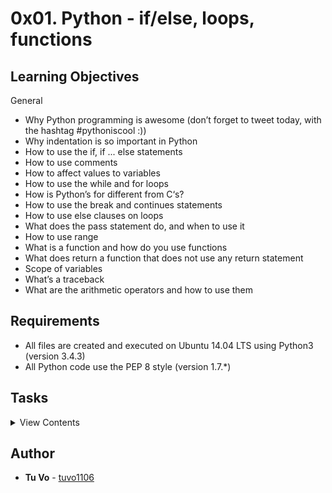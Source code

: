 # 0x01. Python - if/else, loops, functions

## Learning Objectives

General

- Why Python programming is awesome (don’t forget to tweet today, with the hashtag #pythoniscool :))
- Why indentation is so important in Python
- How to use the if, if ... else statements
- How to use comments
- How to affect values to variables
- How to use the while and for loops
- How is Python’s for different from C‘s?
- How to use the break and continues statements
- How to use else clauses on loops
- What does the pass statement do, and when to use it
- How to use range
- What is a function and how do you use functions
- What does return a function that does not use any return statement
- Scope of variables
- What’s a traceback
- What are the arithmetic operators and how to use them

## Requirements

- All files are created and executed on Ubuntu 14.04 LTS using Python3 (version 3.4.3)
- All Python code use the PEP 8 style (version 1.7.\*)

## Tasks

<details>
<summary>View Contents</summary>

### [0. Positive anything is better than negative nothing](./0-positive_or_negative.py)

- This program will assign a random signed number to the variable number each time it is executed. Complete the source code in order to print whether the number stored in the variable number is positive or negative.
  - You can find the source code here
  - The variable number will store a different value every time you will run this program
  - You don’t have to understand what import, random. randint do. Please do not touch this code
  - The output of the program should be:
    - The number, followed by
      - if the number is greater than 0: is positive
      - if the number is 0: is zero
      - if the number is less than 0: is negative
    - followed by a new line

```
guillaume@ubuntu:~/0x01$ ./0-positive_or_negative.py
-4 is negative
guillaume@ubuntu:~/0x01$ ./0-positive_or_negative.py
0 is zero
guillaume@ubuntu:~/0x01$ ./0-positive_or_negative.py
-3 is negative
guillaume@ubuntu:~/0x01$ ./0-positive_or_negative.py
-10 is negative
guillaume@ubuntu:~/0x01$ ./0-positive_or_negative.py
10 is positive
guillaume@ubuntu:~/0x01$ ./0-positive_or_negative.py
-5 is negative
guillaume@ubuntu:~/0x01$ ./0-positive_or_negative.py
6 is positive
guillaume@ubuntu:~/0x01$ ./0-positive_or_negative.py
7 is positive
guillaume@ubuntu:~/0x01$ ./0-positive_or_negative.py
5 is positive
```

### [1. The last digit](./1-last_digit.py)

- This program will assign a random signed number to the variable number each time it is executed. Complete the source code in order to print the last digit of the number stored in the variable number.
  - You can find the source code here
  - The variable number will store a different value every time you will run this program
  - You don’t have to understand what import, random.randint do. Please do not touch this code. This line should not change: number = random.randint(-10000, 10000)
  - The output of the program should be:
    - The string Last digit of, followed by
    - the number, followed by
    - the string is, followed by the last digit of number, followed by
      - if the last digit is greater than 5: the string and is greater than 5
      - if the last digit is 0: the string and is 0
      - if the last digit is less than 6 and not 0: the string and is less than 6 and not 0
    - followed by a new line

```
guillaume@ubuntu:~/0x01$ ./1-last_digit.py
Last digit of 4205 is 5 and is less than 6 and not 0
guillaume@ubuntu:~/0x01$ ./1-last_digit.py
Last digit of -626 is -6 and is less than 6 and not 0
guillaume@ubuntu:~/0x01$ ./1-last_digit.py
Last digit of 1144 is 4 and is less than 6 and not 0
guillaume@ubuntu:~/0x01$ ./1-last_digit.py
Last digit of -9200 is 0 and is 0
guillaume@ubuntu:~/0x01$ ./1-last_digit.py
Last digit of 5247 is 7 and is greater than 5
guillaume@ubuntu:~/0x01$ ./1-last_digit.py
Last digit of -9318 is -8 and is less than 6 and not 0
guillaume@ubuntu:~/0x01$ ./1-last_digit.py
Last digit of 3369 is 9 and is greater than 5
guillaume@ubuntu:~/0x01$ ./1-last_digit.py
Last digit of -5224 is -4 and is less than 6 and not 0
guillaume@ubuntu:~/0x01$ ./1-last_digit.py
Last digit of -4485 is -5 and is less than 6 and not 0
guillaume@ubuntu:~/0x01$ ./1-last_digit.py
Last digit of 3850 is 0 and is 0
guillaume@ubuntu:~/0x01$ ./1-last_digit.py
Last digit of 5169 is 9 and is greater than 5
```

### [2. I sometimes suffer from insomnia. And when I can't fall asleep, I play what I call the alphabet game](./2-print_alphabet.py)

- Write a program that prints the ASCII alphabet, in lowercase, not followed by a new line.
  - You can only use one print function with string format
  - You can only use one loop in your code
  - You are not allowed to store characters in a variable
  - You are not allowed to import any module

```
guillaume@ubuntu:~/0x01$ ./2-print_alphabet.py
```

### [3. When I was having that alphabet soup, I never thought that it would pay off](./3-print_alphabt.py)

- Write a program that prints the ASCII alphabet, in lowercase, not followed by a new line.
  - Print all the letters except q and e
  - You can only use one print function with string format
  - You can only use one loop in your code
  - You are not allowed to store characters in a variable
  - You are not allowed to import any module

```
guillaume@ubuntu:~/0x01$ ./3-print_alphabt.py
```

### [4. Hexadecimal printing](./4-print_hexa.py)

- Write a program that prints all numbers from 0 to 98 in decimal and in hexadecimal (as in the following example)
  - You can only use one print function with string format
  - You can only use one loop in your code
  - You are not allowed to store numbers or strings in a variable
  - You are not allowed to import any module

```
guillaume@ubuntu:~/0x01$ ./4-print_hexa.py
0 = 0x0
1 = 0x1
2 = 0x2
3 = 0x3
4 = 0x4
5 = 0x5
6 = 0x6
7 = 0x7
8 = 0x8
9 = 0x9
10 = 0xa
11 = 0xb
12 = 0xc
13 = 0xd
14 = 0xe
15 = 0xf
16 = 0x10
17 = 0x11
18 = 0x12
...
96 = 0x60
97 = 0x61
98 = 0x62
```

### [5. 00...99](./5-print_comb2.py)

- Write a program that prints numbers from 0 to 99.
  - Numbers must be separated by ,, followed by a space
  - Numbers should be printed in ascending order, with two digits
  - The last number should be followed by a new line
  - You can only use no more than 2 print functions with string format
  - You can only use one loop in your code
  - You are not allowed to store numbers or strings in a variable
  - You are not allowed to import any module

```
guillaume@ubuntu:~/0x01$ ./5-print_comb2.py
00, 01, 02, 03, 04, 05, 06, 07, 08, 09, 10, 11, 12, 13, 14, 15, 16, 17, 18, 19, 20, 21, 22, 23, 24, 25, 26, 27, 28, 29, 30, 31, 32, 33, 34, 35, 36, 37, 38, 39, 40, 41, 42, 43, 44, 45, 46, 47, 48, 49, 50, 51, 52, 53, 54, 55, 56, 57, 58, 59, 60, 61, 62, 63, 64, 65, 66, 67, 68, 69, 70, 71, 72, 73, 74, 75, 76, 77, 78, 79, 80, 81, 82, 83, 84, 85, 86, 87, 88, 89, 90, 91, 92, 93, 94, 95, 96, 97, 98, 99
```

### [6. Inventing is a combination of brains and materials. The more brains you use, the less material you need](./6-print_comb3.py)

- Write a program that prints all possible different combinations of two digits.
  - Numbers must be separated by ,, followed by a space
  - The two digits must be different
  - 01 and 10 are considered the same combination of the two digits 0 and 1
  - Print only the smallest combination of two digits
  - Numbers should be printed in ascending order, with two digits
  - The last number should be followed by a new line
  - You can only use no more than 3 print functions with string format
  - You can only use no more than 2 loops in your code
  - You are not allowed to store numbers or strings in a variable
  - You are not allowed to import any module

```
guillaume@ubuntu:~/0x01$ ./6-print_comb3.py
01, 02, 03, 04, 05, 06, 07, 08, 09, 12, 13, 14, 15, 16, 17, 18, 19, 23, 24, 25, 26, 27, 28, 29, 34, 35, 36, 37, 38, 39, 45, 46, 47, 48, 49, 56, 57, 58, 59, 67, 68, 69, 78, 79, 89
```

### [7. islower](./7-islower.py)

- Write a function that checks for lowercase character.
  - Prototype: `def islower(c)`:
  - Returns True if c is lowercase
  - Returns False otherwise
  - You are not allowed to import any module
  - You are not allowed to use str.upper() and str.isupper()

```
guillaume@ubuntu:~/0x01$ cat 7-main.py
```

```python
#!/usr/bin/env python3
islower = __import__('7-islower').islower

print("a is {}".format("lower" if islower("a") else "upper"))
print("H is {}".format("lower" if islower("H") else "upper"))
print("A is {}".format("lower" if islower("A") else "upper"))
print("3 is {}".format("lower" if islower("3") else "upper"))
print("g is {}".format("lower" if islower("g") else "upper"))

```

```
guillaume@ubuntu:~/0x01$ ./7-main.py
a is lower
H is upper
A is upper
3 is upper
g is lower
```

### [8. To uppercase](./8-uppercase.py)

- Write a function that prints a string in uppercase followed by a new line.
  - Prototype: `def uppercase(str)`:
  - You can only use no more than 2 print functions with string format
  - You can only use one loop in your code
  - You are not allowed to import any module
  - You are not allowed to use str.upper() and str.isupper()

```
guillaume@ubuntu:~/0x01$ cat 8-main.py
```

```python3
#!/usr/bin/env python3
uppercase = __import__('8-uppercase').uppercase

uppercase("holberton")
uppercase("Holberton School 98 Battery street")

```

```
guillaume@ubuntu:~/0x01$ ./8-main.py
HOLBERTON
HOLBERTON SCHOOL 98 BATTERY STREET
```

### [9. There are only 3 colors, 10 digits, and 7 notes; it's what we do with them that's important](./9-print_last_digit.py)

- Write a function that prints the last digit of a number.
  - Prototype: `def print_last_digit(number)`:
  - Returns the value of the last digit
  - You are not allowed to import any module

```
guillaume@ubuntu:~/0x01$ cat 9-main.py
```

```python
#!/usr/bin/env python3
print_last_digit = __import__('9-print_last_digit').print_last_digit

print_last_digit(98)
print_last_digit(0)
r = print_last_digit(-1024)
print(r)

```

```
guillaume@ubuntu:~/0x01$ ./9-main.py
8044
```

### [10. a + b](./10-add.py)

- Write a function that adds two integers and returns the result.
  - Prototype: `def add(a, b)`:
  - Returns the value of a + b
  - You are not allowed to import any module

```
guillaume@ubuntu:~/0x01$ cat 10-main.py
```

```python
#!/usr/bin/env python3
add = __import__('10-add').add

print(add(1, 2))
print(add(98, 0))
print(add(100, -2))

```

```
guillaume@ubuntu:~/0x01$ ./10-main.py
3
98
98
```

### [11. a ^ b](./11-pow.py)

- Write a function that computes a to the power of b and return the value.
  - Prototype: `def pow(a, b)`:
  - Returns the value of a ^ b
  - You are not allowed to import any module

```
guillaume@ubuntu:~/0x01$ cat 11-main.py
```

```python
#!/usr/bin/env python3
pow = __import__('11-pow').pow

print(pow(2, 2))
print(pow(98, 2))
print(pow(98, 0))
print(pow(100, -2))
print(pow(-4, 5))

```

```
guillaume@ubuntu:~/0x01$ ./11-main.py
4
9604
1
0.0001
-1024
```

### [12. Fizz Buzz](./12-fizzbuzz.py)

- Write a function that prints the numbers from 1 to 100 separated by a space.
  - For multiples of three print Fizz instead of the number and for multiples of five print Buzz.
  - For numbers which are multiples of both three and five print FizzBuzz.
  - Prototype: `def fizzbuzz()`:
  - Each element should be followed by a space
  - You are not allowed to import any module

```
guillaume@ubuntu:~/0x01$ cat 12-main.py
```

```python
#!/usr/bin/env python3
fizzbuzz = __import__('12-fizzbuzz').fizzbuzz

fizzbuzz()
print("")

```

```
guillaume@ubuntu:~/0x01$ ./12-main.py | cat -e
1 2 Fizz 4 Buzz Fizz 7 8 Fizz Buzz 11 Fizz 13 14 FizzBuzz 16 17 Fizz 19 Buzz Fizz 22 23 Fizz Buzz 26 Fizz 28 29 FizzBuzz 31 32 Fizz 34 Buzz Fizz 37 38 Fizz Buzz 41 Fizz 43 44 FizzBuzz 46 47 Fizz 49 Buzz Fizz 52 53 Fizz Buzz 56 Fizz 58 59 FizzBuzz 61 62 Fizz 64 Buzz Fizz 67 68 Fizz Buzz 71 Fizz 73 74 FizzBuzz 76 77 Fizz 79 Buzz Fizz 82 83 Fizz Buzz 86 Fizz 88 89 FizzBuzz 91 92 Fizz 94 Buzz Fizz 97 98 Fizz Buzz $
```

### [13. Insert in sorted linked list](./13-insert_number.c)

- Write a function in C that inserts a number into a sorted singly linked list.
  - Prototype: `listint_t *insert_node(listint_t **head, int number)`;
  - Return: the address of the new node, or NULL if it failed

```
carrie@ubuntu:0x01$ cat lists.h
```

```c
#ifndef LISTS_H
#define LISTS_H

/**
 * struct listint_s - singly linked list
 * @n: integer
 * @next: points to the next node
 *
 * Description: singly linked list node structure
 * for Holberton project
 */
typedef struct listint_s
{
    int n;
    struct listint_s *next;
} listint_t;

size_t print_listint(const listint_t *h);
listint_t *add_nodeint_end(listint_t **head, const int n);
void free_listint(listint_t *head);

listint_t *insert_node(listint_t **head, int number);

#endif /* LISTS_H */
```

```
carrie@ubuntu:0x01$ cat linked_lists.c
```

```c
#include <stdio.h>
#include <stdlib.h>
#include "lists.h"

/**
 * print_listint - prints all elements of a listint_t list
 * @h: pointer to head of list
 * Return: number of nodes
 */
size_t print_listint(const listint_t *h)
{
    const listint_t *current;
    unsigned int n; /* number of nodes */

    current = h;
    n = 0;
    while (current != NULL)
    {
        printf("%i\n", current->n);
        current = current->next;
        n++;
    }

    return (n);
}

/**
 * add_nodeint_end - adds a new node at the end of a listint_t list
 * @head: pointer to pointer of first node of listint_t list
 * @n: integer to be included in new node
 * Return: address of the new element or NULL if it fails
 */
listint_t *add_nodeint_end(listint_t **head, const int n)
{
    listint_t *new;
    listint_t *current;

    current = *head;

    new = malloc(sizeof(listint_t));
    if (new == NULL)
        return (NULL);

    new->n = n;
    new->next = NULL;

    if (*head == NULL)
        *head = new;
    else
    {
        while (current->next != NULL)
            current = current->next;
        current->next = new;
    }

    return (new);
}

/**
 * free_listint - frees a listint_t list
 * @head: pointer to list to be freed
 * Return: void
 */
void free_listint(listint_t *head)
{
    listint_t *current;

    while (head != NULL)
    {
        current = head;
        head = head->next;
        free(current);
    }
}
```

```
carrie@ubuntu:0x01$ cat 13-main.c
```

```c
#include <stdlib.h>
#include <string.h>
#include <stdio.h>
#include "lists.h"

/**
 * main - check the code for Holberton School students.
 *
 * Return: Always 0.
 */
int main(void)
{
    listint_t *head;

    head = NULL;
    add_nodeint_end(&head, 0);
    add_nodeint_end(&head, 1);
    add_nodeint_end(&head, 2);
    add_nodeint_end(&head, 3);
    add_nodeint_end(&head, 4);
    add_nodeint_end(&head, 98);
    add_nodeint_end(&head, 402);
    add_nodeint_end(&head, 1024);
    print_listint(head);

    printf("-----------------\n");

    insert_node(&head, 27);

    print_listint(head);

    free_listint(head);

    return (0);
}
```

```
carrie@ubuntu:0x01$ gcc -Wall -Werror -Wextra -pedantic 13-main.c linked_lists.c 13-insert_number.c -o insert
carrie@ubuntu:0x01$ ./insert
0
1
2
3
4
98
402
1024
-----------------
0
1
2
3
4
27
98
402
1024
carrie@ubuntu:0x01$
```

### [14. Smile in the mirror](./100-print_tebahpla.py)

- Write a program that prints the ASCII alphabet, in reverse order, alternating lowercase and uppercase (z in lowercase and Y in uppercase) , not followed by a new line.
  - You can only use one print function with string format
  - You can only use one loop in your code
  - You are not allowed to store characters in a variable
  - You are not allowed to import any module

```
guillaume@ubuntu:~/0x01$ ./100-print_tebahpla.py
zYxWvUtSrQpOnMlKjIhGfEdCbAguillaume@ubuntu:~/0x01$
```

### [15. Remove at position](./101-remove_char_at.py)

- Write a function that creates a copy of the string, removing the character at the position n (not the Python way, the “C array index”).
  - Prototype: `def remove_char_at(str, n)`:
  - You are not allowed to import any module

```
guillaume@ubuntu:~/0x01$ cat 101-main.py
```

```python
#!/usr/bin/env python3
remove_char_at = __import__('101-remove_char_at').remove_char_at

print(remove_char_at("Holberton School", 3))
print(remove_char_at("Chicago", 2))
print(remove_char_at("C is fun!", 0))
print(remove_char_at("School", 10))
print(remove_char_at("Python", -2))

```

```
guillaume@ubuntu:~/0x01$ ./101-main.py
Holerton School
Chcago
 is fun!
School
Python
```

### [16. ByteCode -> Python #2](./102-magic_calculation.py)

- Write the Python function def magic_calculation(a, b, c): that does exactly the same as the following Python bytecode:

```
  3           0 LOAD_FAST                0 (a)
              3 LOAD_FAST                1 (b)
              6 COMPARE_OP               0 (<)
              9 POP_JUMP_IF_FALSE       16

  4          12 LOAD_FAST                2 (c)
             15 RETURN_VALUE

  5     >>   16 LOAD_FAST                2 (c)
             19 LOAD_FAST                1 (b)
             22 COMPARE_OP               4 (>)
             25 POP_JUMP_IF_FALSE       36

  6          28 LOAD_FAST                0 (a)
             31 LOAD_FAST                1 (b)
             34 BINARY_ADD
             35 RETURN_VALUE

  7     >>   36 LOAD_FAST                0 (a)
             39 LOAD_FAST                1 (b)
             42 BINARY_MULTIPLY
             43 LOAD_FAST                2 (c)
             46 BINARY_SUBTRACT
             47 RETURN_VALUE
```

</details>

## Author

- **Tu Vo** - [tuvo1106](https://github.com/tuvo1106)
